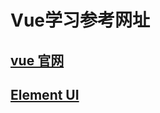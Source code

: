 # Vue学习参考网址
## [vue 官网](https://cn.vuejs.org/)
## [Element UI](https://element.eleme.cn/#/zh-CN/component/installation)
